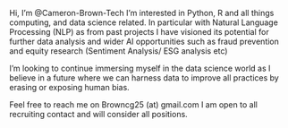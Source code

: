 Hi, I’m @Cameron-Brown-Tech
I’m interested in Python, R and all things computing, and data science related. In particular with Natural Language Processing (NLP) as from past projects I have visioned its potential for further data analysis and wider AI opportunities such as fraud prevention and equity research (Sentiment Analysis/ ESG analysis etc)


I’m looking to continue immersing myself in the data science world as I believe in a future where we can harness data to improve all practices by erasing or exposing human bias. 

Feel free to reach me on Browncg25 (at) gmail.com
I am open to all recruiting contact and will consider all positions.


